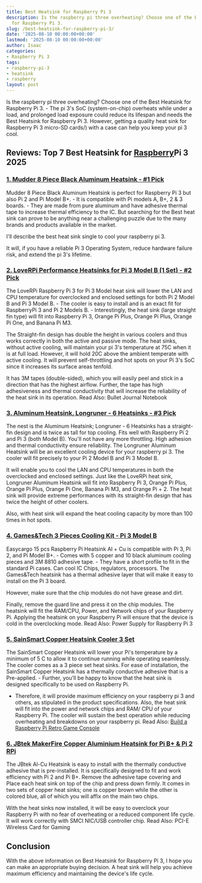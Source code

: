 ```yaml
---
title: Best Heatsink for Raspberry Pi 3
description: Is the raspberry pi three overheating? Choose one of the Best Heatsink
  for Raspberry Pi 3.
slug: /best-heatsink-for-raspberry-pi-3/
date: '2025-08-10 00:00:00+00:00'
lastmod: '2025-08-10 00:00:00+00:00'
author: Isaac
categories:
- Raspberry Pi 3
tags:
- raspberry-pi-3
- heatsink
- raspberry
layout: post
---
```

Is the raspberry pi three overheating? Choose one of the Best Heatsink for Raspberry Pi 3. - The pi 3's SoC (system-on-chip) overheats while under a load, and prolonged load exposure could reduce its lifespan and needs the Best Heatsink for Raspberry Pi 3. However, getting a quality heat sink for Raspberry Pi 3 micro-SD cards/) with a case can help you keep your pi 3 cool.

##  Reviews: Top 7 Best Heatsink for [Raspberry](https://pestpolicy.com/best-raspberry-pi-3-starter-kits/)Pi 3 2025

###  [1. Mudder 8 Piece Black Aluminum Heatsink - #1 Pick](https://www.amazon.com/dp/B01GE7Q060/?tag=p-policy-20)

Mudder 8 Piece Black Aluminum Heatsink is perfect for Raspberry Pi 3 but also Pi 2 and Pi Model B+. - It is compatible with Pi models A, B+, 2 & 3 boards. - They are made from pure aluminum and have adhesive thermal tape to increase thermal efficiency to the IC. But searching for the Best heat sink can prove to be anything near a challenging puzzle due to the many brands and products available in the market.

I'll describe the best heat sink single to cool your raspberry pi 3.

It will, if you have a reliable Pi 3 Operating System, reduce hardware failure risk, and extend the pi 3's lifetime.

###  [2. LoveRPi Performance Heatsinks for Pi 3 Model B (1 Set) - #2 Pick](https://www.amazon.com/gp/product/B018BGRDVS/?tag=p-policy-20)

The LoveRPi Raspberry Pi 3 for Pi 3 Model heat sink will lower the LAN and CPU temperature for overclocked and enclosed settings for both Pi 2 Model B and Pi 3 Model B. - The cooler is easy to install and is an exact fit for RaspberryPi 3 and Pi 2 Models B. - Interestingly, the heat sink (large straight fin type) will fit into Raspberry Pi 3, Orange Pi Plus, Orange Pi Plus, Orange Pi One, and Banana Pi M3.

The Straight-fin design has double the height in various coolers and thus works correctly in both the active and passive mode. The heat sinks, without active cooling, will maintain your pi 3's temperature at 75C when it is at full load. However, it will hold 20C above the ambient temperate with active cooling. It will prevent self-throttling and hot spots on your Pi 3's SoC since it increases its surface areas tenfold.

It has 3M tapes (double-sided), which you will easily peel and stick in a direction that has the highest airflow. Further, the tape has high adhesiveness and thermal conductivity that will increase the reliability of the heat sink in its operation. Read Also: Bullet Journal Notebook

###  [3. Aluminum Heatsink, Longruner - 6 Heatsinks - #3 Pick](https://www.amazon.com/dp/B00C8NNZ36/?tag=p-policy-20)

The nest is the Aluminum Heatsink; Longruner - 6 Heatsinks has a straight-fin design and is twice as tall for top cooling. Fits well with Raspberry Pi 2 and Pi 3 (both Model B). You'll not have any more throttling. High adhesion and thermal conductivity ensure reliability. The Longruner Aluminum Heatsink will be an excellent cooling device for your raspberry pi 3. The cooler will fit precisely to your Pi 2 Model B and Pi 3 Model B.

It will enable you to cool the LAN and CPU temperatures in both the overclocked and enclosed settings. Just like the LoveRPi heat sink, Longruner Aluminum Heatsink will fit into Raspberry Pi 3, Orange Pi Plus, Orange Pi Plus, Orange Pi One, Banana Pi M3, and Orange Pi + 2. The heat sink will provide extreme performances with its straight-fin design that has twice the height of other coolers.

Also, with heat sink will expand the heat cooling capacity by more than 100 times in hot spots.

###  [4. Games&Tech 3 Pieces Cooling Kit - Pi 3 Model B](https://www.amazon.com/dp/B00TNKBZH0/?tag=p-policy-20)

Easycargo 15 pcs Raspberry Pi Heatsink Al + Cu is compatible with Pi 3, Pi 2, and Pi Model B+. - Comes with 5 copper and 10 black aluminum cooling pieces and 3M 8810 adhesive tape. - They have a short profile to fit in the standard Pi cases. Can cool IC Chips, regulators, processors. The Games&Tech heatsink has a thermal adhesive layer that will make it easy to install on the Pi 3 board.

However, make sure that the chip modules do not have grease and dirt.

Finally, remove the guard line and press it on the chip modules. The heatsink will fit the RAM/CPU, Power, and Network chips of your Raspberry Pi. Applying the heatsink on your Raspberry Pi will ensure that the device is cold in the overclocking mode. Read Also: Power Supply for Raspberry Pi 3

###  [5. SainSmart Copper Heatsink Cooler 3 Set](https://www.amazon.com/dp/B00IR72LJQ/?tag=p-policy-20)

The SainSmart Copper Heatsink will lower your Pi's temperature by a minimum of 5 C to allow it to continue running while operating seamlessly. The cooler comes as a 3 piece set heat sinks. For ease of installation, the SainSmart Copper Heatsink has a thermally conductive adhesive that is a Pre-applied. - Further, you'll be happy to know that the heat sink is designed specifically to be used on Raspberry Pi.

- Therefore, it will provide maximum efficiency on your raspberry pi 3 and others, as stipulated in the product specifications. Also, the heat sink will fit into the power and network chips and RAM/ CPU of your Raspberry Pi. The cooler will sustain the best operation while reducing overheating and breakdowns on your raspberry pi. Read Also: [Build a Raspberry Pi Retro Game Console](https://pestpolicy.com/how-to-build-a-raspberry-pi-retro-game-console/)

###  [6. JBtek MakerFire Copper Aluminium Heatsink for Pi B+ & Pi 2 RPi](https://www.amazon.com/dp/B015FT1306/?tag=p-policy-20)

The JBtek Al-Cu Heatsink is easy to install with the thermally conductive adhesive that is pre-installed. It is specifically designed to fit and work efficiency with Pi 2 and Pi B+. Remove the adhesive tape covering and Place each heat sink on top of the chip and press down firmly. It comes in two sets of copper heat sinks; one is copper brown while the other is colored blue, all of which you will affix on the main two chips.

With the heat sinks now installed, it will be easy to overclock your Raspberry Pi with no fear of overheating or a reduced component life cycle. It will work correctly with SMCI NIC/USB controller chip. Read Also: PCI-E Wireless Card for Gaming

##  Conclusion

With the above information on Best Heatsink for Raspberry Pi 3, I hope you can make an appropriate buying decision. A heat sink will help you achieve maximum efficiency and maintaining the device's life cycle.